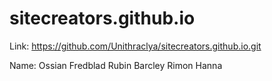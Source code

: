 # sitecreators.github.io

Link: https://github.com/Unithraclya/sitecreators.github.io.git

Name:
Ossian Fredblad
Rubin Barcley
Rimon Hanna
